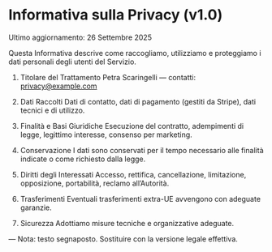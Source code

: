 # Informativa sulla Privacy (v1.0)

Ultimo aggiornamento: 26 Settembre 2025

Questa Informativa descrive come raccogliamo, utilizziamo e proteggiamo i dati personali degli utenti del Servizio.

1. Titolare del Trattamento
Petra Scaringelli — contatti: privacy@example.com

2. Dati Raccolti
Dati di contatto, dati di pagamento (gestiti da Stripe), dati tecnici e di utilizzo.

3. Finalità e Basi Giuridiche
Esecuzione del contratto, adempimenti di legge, legittimo interesse, consenso per marketing.

4. Conservazione
I dati sono conservati per il tempo necessario alle finalità indicate o come richiesto dalla legge.

5. Diritti degli Interessati
Accesso, rettifica, cancellazione, limitazione, opposizione, portabilità, reclamo all’Autorità.

6. Trasferimenti
Eventuali trasferimenti extra-UE avvengono con adeguate garanzie.

7. Sicurezza
Adottiamo misure tecniche e organizzative adeguate.

—
Nota: testo segnaposto. Sostituire con la versione legale effettiva.
